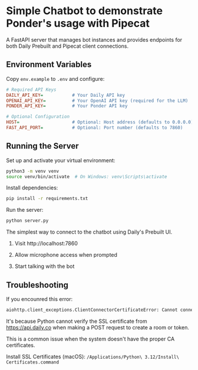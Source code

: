 # Simple Chatbot to demonstrate Ponder's usage with Pipecat

A FastAPI server that manages bot instances and provides endpoints for both Daily Prebuilt and Pipecat client connections.

## Environment Variables

Copy `env.example` to `.env` and configure:

```ini
# Required API Keys
DAILY_API_KEY=           # Your Daily API key
OPENAI_API_KEY=          # Your OpenAI API key (required for the LLM)
PONDER_API_KEY=          # Your Ponder API key

# Optional Configuration
HOST=                    # Optional: Host address (defaults to 0.0.0.0)
FAST_API_PORT=           # Optional: Port number (defaults to 7860)
```


## Running the Server

Set up and activate your virtual environment:

```bash
python3 -m venv venv
source venv/bin/activate  # On Windows: venv\Scripts\activate
```

Install dependencies:

```bash
pip install -r requirements.txt
```

Run the server:

```bash
python server.py
```

The simplest way to connect to the chatbot using Daily's Prebuilt UI.

1. Visit http://localhost:7860

2. Allow microphone access when prompted

3. Start talking with the bot


## Troubleshooting

If you encounred this error:

```bash
aiohttp.client_exceptions.ClientConnectorCertificateError: Cannot connect to host api.daily.co:443 ssl:True [SSLCertVerificationError: (1, '[SSL: CERTIFICATE_VERIFY_FAILED] certificate verify failed: unable to get local issuer certificate (_ssl.c:1000)')]
```

It's because Python cannot verify the SSL certificate from https://api.daily.co when making a POST request to create a room or token.

This is a common issue when the system doesn't have the proper CA certificates.

Install SSL Certificates (macOS): `/Applications/Python\ 3.12/Install\ Certificates.command`
